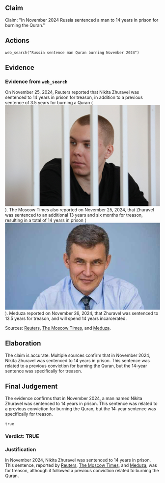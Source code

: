 ## Claim
Claim: "In November 2024 Russia sentenced a man to 14 years in prison for burning the Quran."

## Actions
```
web_search("Russia sentence man Quran burning November 2024")
```

## Evidence
### Evidence from `web_search`
On November 25, 2024, Reuters reported that Nikita Zhuravel was sentenced to 14 years in prison for treason, in addition to a previous sentence of 3.5 years for burning a Quran (![image 381](media/2025-08-06_17-38-1754501881-577176.jpg)). The Moscow Times also reported on November 25, 2024, that Zhuravel was sentenced to an additional 13 years and six months for treason, resulting in a total of 14 years in prison (![image 386](media/2025-08-06_17-38-1754501885-751911.jpg)). Meduza reported on November 26, 2024, that Zhuravel was sentenced to 13.5 years for treason, and will spend 14 years incarcerated.

Sources: [Reuters](https://www.reuters.com/world/europe/russian-man-jailed-burning-koran-sentenced-14-years-separate-ukraine-treason-2024-11-25/), [The Moscow Times](https://www.themoscowtimes.com/2024/11/25/russian-man-jailed-for-quran-burning-sentenced-to-135-more-years-in-prison-for-treason-a87123), and [Meduza](https://meduza.io/en/news/2024/11/26/man-beaten-in-police-custody-for-burning-quran-gets-13-5-years-for-treason-against-russia-in-separate-case).


## Elaboration
The claim is accurate. Multiple sources confirm that in November 2024, Nikita Zhuravel was sentenced to 14 years in prison. This sentence was related to a previous conviction for burning the Quran, but the 14-year sentence was specifically for treason.


## Final Judgement
The evidence confirms that in November 2024, a man named Nikita Zhuravel was sentenced to 14 years in prison. This sentence was related to a previous conviction for burning the Quran, but the 14-year sentence was specifically for treason.

`true`


### Verdict: TRUE

### Justification
In November 2024, Nikita Zhuravel was sentenced to 14 years in prison. This sentence, reported by [Reuters](https://www.reuters.com/world/europe/russian-man-jailed-burning-koran-sentenced-14-years-separate-ukraine-treason-2024-11-25/), [The Moscow Times](https://www.themoscowtimes.com/2024/11/25/russian-man-jailed-for-quran-burning-sentenced-to-135-more-years-in-prison-for-treason-a87123), and [Meduza](https://meduza.io/en/news/2024/11/26/man-beaten-in-police-custody-for-burning-quran-gets-13-5-years-for-treason-against-russia-in-separate-case), was for treason, although it followed a previous conviction related to burning the Quran.

